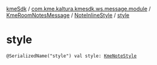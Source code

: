 [kmeSdk](../../../index.md) / [com.kme.kaltura.kmesdk.ws.message.module](../../index.md) / [KmeRoomNotesMessage](../index.md) / [NoteInlineStyle](index.md) / [style](./style.md)

# style

`@SerializedName("style") val style: `[`KmeNoteStyle`](../../../com.kme.kaltura.kmesdk.ws.message.type/-kme-note-style/index.md)